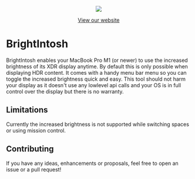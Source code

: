 
<p align="center">
  <img src="https://github.com/niklasr22/BrightIntosh/assets/75939868/dbb29e57-8fe3-40e9-b8fb-d039c3bb9d47">
</p>
<p align="center">
  <a href="https://niklasr22.github.io/BrightIntosh">View our website</a>
</p>

#  BrightIntosh

BrightIntosh enables your MacBook Pro M1 (or newer) to use the increased brightness of its XDR display anytime. By default this is only possible when displaying HDR content.
It comes with a handy menu bar menu so you can toggle the increased brightness quick and easy.
This tool should not harm your display as it doesn't use any lowlevel api calls and your OS is in full control over the display but there is no warranty.

## Limitations

Currently the increased brightness is not supported while switching spaces or using mission control.

## Contributing

If you have any ideas, enhancements or proposals, feel free to open an issue or a pull request!
